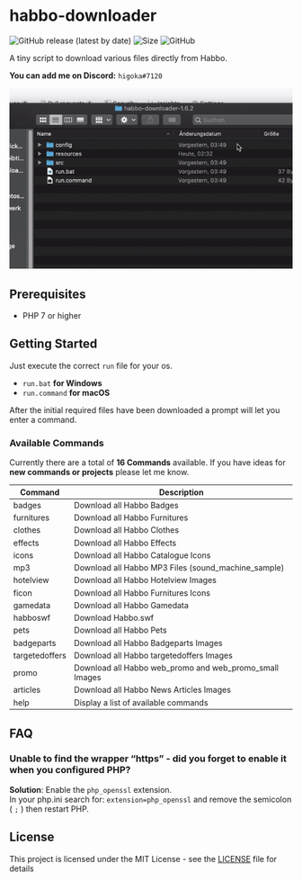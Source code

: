 # habbo-downloader

![GitHub release (latest by date)](https://img.shields.io/github/v/release/higoka/habbo-downloader?style=for-the-badge)
![Size](https://img.shields.io/github/languages/code-size/higoka/habbo-downloader?color=limegreen&label=size&style=for-the-badge)
![GitHub](https://img.shields.io/github/license/higoka/habbo-downloader?color=orangered&style=for-the-badge)

A tiny script to download various files directly from Habbo.

**You can add me on Discord:** `higoka#7120`

![](preview.gif)

## Prerequisites

- PHP 7 or higher

## Getting Started

Just execute the correct `run` file for your os.

- `run.bat` **for Windows**
- `run.command` **for macOS**

After the initial required files have been downloaded a prompt will let you enter a command.

### Available Commands

Currently there are a total of **16 Commands** available. 
If you have ideas for **new commands or projects** please let me know.

|     Command    	|                       Description                       	|
| --------------- | ---------------------------------------------------------	|
| badges         	| Download all Habbo Badges                               	|
| furnitures     	| Download all Habbo Furnitures                           	|
| clothes        	| Download all Habbo Clothes                              	|
| effects        	| Download all Habbo Effects                              	|
| icons          	| Download all Habbo Catalogue Icons                      	|
| mp3            	| Download all Habbo MP3 Files (sound_machine_sample)     	|
| hotelview      	| Download all Habbo Hotelview Images                     	|
| ficon          	| Download all Habbo Furnitures Icons                     	|
| gamedata       	| Download all Habbo Gamedata                             	|
| habboswf       	| Download Habbo.swf                                      	|
| pets           	| Download all Habbo Pets                                 	|
| badgeparts     	| Download all Habbo Badgeparts Images                    	|
| targetedoffers 	| Download all Habbo targetedoffers Images                	|
| promo          	| Download all Habbo web_promo and web_promo_small Images 	|
| articles       	| Download all Habbo News Articles Images                 	|
| help           	| Display a list of available commands                    	|

## FAQ

### Unable to find the wrapper “https” - did you forget to enable it when you configured PHP?

**Solution**: Enable the `php_openssl` extension.  
In your php.ini search for: `extension=php_openssl` and remove the semicolon ( `;` ) then restart PHP.

## License

This project is licensed under the MIT License - see the [LICENSE](LICENSE) file for details
